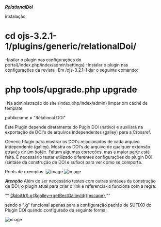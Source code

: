 ***RelationalDoi***




instalação
# cd ojs-3.2.1-1/plugins/generic/relationalDoi/
-Instlar o plugin nas configurações do portal(/index.php/index/admin/settings)
-Instalar o plugin nas configurações da revista
-Em /ojs-3.2.1-1 dar o seguinte comando:
# php tools/upgrade.php upgrade
-Na administração do site (index.php/index/admin) limpar om cachê de template




publicname = "Relational DOI"



Este Plugin depende diretamente do Pugin DOI (nativo) e auxiliará na exportação de DOI's de arquivos independentes (galley) para a Crossref.

Generic Plugin para mostrar os DOI's relacionados de cada arquivo independente (galley).
Mostra os DOI's de arquivo de qualquer extensão através de um botão.
Faltam algumas correções, mas a maior parte está feita. 
É necessário testar utilizado diferentes configurações do plugin DOI (sintáse da construção de DOI e sufixo) para ver como se comporta.

Prints de exemplos:
![image](https://user-images.githubusercontent.com/114300053/216850242-82142a22-2dc7-457e-8a2f-4fb00bd80e55.png)
![image](https://user-images.githubusercontent.com/114300053/216850268-058f893e-daa2-4966-9d36-911b22709e5d.png)





***Atenção***
Além de ser necessário testes com outras sintáses da construção de DOI, o plugin atual para criar o link e referencia-lo funciona com a regra:

""<span class="value">
			<a href="{$doiUrl}.g{$galley->getBestGalleyId()|escape}">
                {$doiUrl}.g{$galley->getBestGalleyId()|escape}
       </a>
</span>""

sendo o ".g" funcional apenas para a configuração padrão de SUFIXO do Plugin DOI quando configurado da seguinte forma:

![image](https://user-images.githubusercontent.com/114300053/216457698-7de5c12d-e5d7-478d-935e-7a7b547e2504.png)
